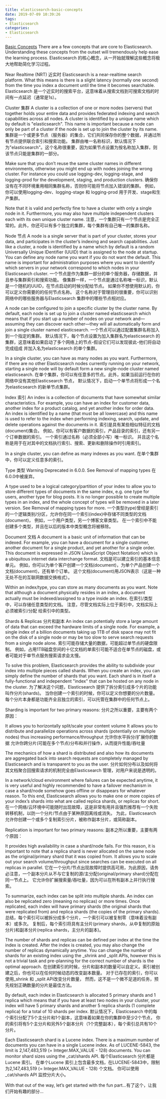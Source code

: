 ```yaml
---
title: elasticsearch-basic-concepts
date: 2019-07-09 10:39:26
tags:
- Elasticsearch
categories:
- Elasticsearch
---
```

[Basic Concepts](https://www.elastic.co/guide/en/elasticsearch/reference/6.5/getting-started-concepts.html#getting-started-concepts)
There are a few concepts that are core to Elasticsearch. 
Understanding these concepts from the outset will tremendously help ease the learning process.
Elasticsearch 的核心概念，从一开始就理解这些概念将极大地帮助简化学习过程。

Near Realtime (NRT)
近实时
Elasticsearch is a near-realtime search platform. 
What this means is there is a slight latency (normally one second) 
from the time you index a document until the time it becomes searchable.
Elasticsearch 是一个近实时的搜索平台，这意味着从搜索文档到可搜索文档的时间有一点延迟（通常是1s）。
<!-- more -->
Cluster
集群
A cluster is a collection of one or more nodes (servers) that together holds your entire data 
and provides federated indexing and search capabilities across all nodes. 
A cluster is identified by a unique name which by default is "elasticsearch". 
This name is important because a node can only be part of a cluster if the node is set up to join the cluster by its name.
集群是一个或更多节点（服务器）的集合，它们共同保存你的整个数据，并通过所有节点提供联合索引和搜索功能。
集群由唯一名称标识，默认情况下为"elasticsearch"。这个名称很重要，因为如果节点设置为按名称加入集群，则该节点只能是集群的一部分。

Make sure that you don’t reuse the same cluster names in different environments, 
otherwise you might end up with nodes joining the wrong cluster. 
For instance you could use logging-dev, logging-stage, and logging-prod for the development, staging, and production clusters.
确保你没有在不同环境重用相同集群名称，否则你可能将节点加入错误的集群。
例如，你可以使用logging-dev、logging-stage 和 logging-prod 用于开发、stage和生产集群。

Note that it is valid and perfectly fine to have a cluster with only a single node in it. 
Furthermore, you may also have multiple independent clusters each with its own unique cluster name.
注意，一个集群只有一个节点是完全正常的。此外，你还可以有多个独立的集群，每个集群有自己唯一的集群名称。

Node
节点
A node is a single server that is part of your cluster, stores your data, 
and participates in the cluster’s indexing and search capabilities. Just like a cluster, 
a node is identified by a name which by default is a random Universally Unique IDentifier (UUID) 
that is assigned to the node at startup. 
You can define any node name you want if you do not want the default. 
This name is important for administration purposes where you want to 
identify which servers in your network correspond to which nodes in your Elasticsearch cluster.
一个节点是作为集群一部分的单个服务器，存储数据，并且参与集群索引和搜索功能。
像集群一样，一个节点是通过名称唯一标识，默认是一个随机的UUID，在节点启动的时候分配给节点。
如果你不想使用默认的，你可以定义你需要的的任何节点名称。
这个名称对于管理目的很重要，你可以识别网络中的哪些服务器与Elasticsearch 集群中的哪些节点相对应。

A node can be configured to join a specific cluster by the cluster name. 
By default, each node is set up to join a cluster named elasticsearch which means that if you start up a number of 
nodes on your network and—​assuming they can discover each other—​they will all automatically 
form and join a single cluster named elasticsearch.
一个节点可以通过配置集群名称加入到一个指定的集群。
默认情况下，每个节点设置为加入集群名为elasticsearch 的集群，这意味着如果启动了多个网络上的节点-假设它们可以发现彼此-他们将自动完成组成
并加入名为elasticsearch 的单个集群。

In a single cluster, you can have as many nodes as you want. 
Furthermore, if there are no other Elasticsearch nodes currently running on your network, 
starting a single node will by default form a new single-node cluster named elasticsearch.
在单个集群，你可以有任意多的节点。此外，如果当前运行在你的网络中没有其他Elasticsearch 节点，
默认情况下，启动一个单节点将形成一个名为elasticsearch 的新单节点集群。

Index
索引
An index is a collection of documents that have somewhat similar characteristics. 
For example, you can have an index for customer data, another index for a product catalog, 
and yet another index for order data. An index is identified by a name (that must be all lowercase) 
and this name is used to refer to the index when performing indexing, search, update, and delete operations against the documents in it.
索引是具有某些相似特征的文档(document)集合。
例如，你可以有客户数据的索引，产品目录的索引，还有另一个订单数据的索引。
一个索引通过名称（必须全部小写）唯一标识。
并且这个名称是用于在对其中的文档执行索引、搜索、更新和删除操作时引用索引。

In a single cluster, you can define as many indexes as you want.
在单个集群中，你可以定义任意多的索引。

Type
类型
Warning
Deprecated in 6.0.0.
See Removal of mapping types
在6.0.0中被废弃。

A type used to be a logical category/partition of your index to allow you to 
store different types of documents in the same index, e.g. one type for users, 
another type for blog posts. 
It is no longer possible to create multiple types in an index, 
and the whole concept of types will be removed in a later version. See Removal of mapping types for more.
一个类型(type)曾经是索引的一个逻辑类别/分区，允许你在同一个索引(index)中存储不同类型的文档(document)，
例如，一个用户类型，另一个博客文章类型。
在一个索引中不能创建多个类型，并且在以后的版本中类型概念将被移除。

Document
文档
A document is a basic unit of information that can be indexed. 
For example, you can have a document for a single customer, another document for a single product, 
and yet another for a single order. This document is expressed in JSON (JavaScript Object Notation) 
which is a ubiquitous internet data interchange format.
文档是可以建立索引的基本信息单元。
例如，你可以为单个客户创建一个文档(document)，为单个产品创建一个文档(document)，还有单个订单。
这个文档(document)用JSON表示（这是一种无处不在的互联网数据交换格式）。

Within an index/type, you can store as many documents as you want. 
Note that although a document physically resides in an index, 
a document actually must be indexed/assigned to a type inside an index.
在索引/类型中，可以存储任意类型的文档。
注意，尽管文档实际上位于索引中，文档实际上必须被索引/分配 给索引中的类型。

Shards & Replicas
分片和副本
An index can potentially store a large amount of data that can exceed the hardware limits of a single node. 
For example, a single index of a billion documents taking up 1TB of disk space may not fit on the disk 
of a single node or may be too slow to serve search requests from a single node alone.
索引可能存储大量的数据，可能超过单节点的硬盘限制。
例如，占用1TB磁盘空间的十亿文档的单索引可能不适合在单节点的磁盘，或者可能对于单节点服务搜索请求会太慢。

To solve this problem, Elasticsearch provides the ability to subdivide your index into multiple pieces called shards. 
When you create an index, you can simply define the number of shards that you want. 
Each shard is in itself a fully-functional and independent "index" that can be hosted on any node in the cluster.
为了解决这个问题，Elasticsearch 提供了拆分索引成多个片的功能叫作分片(shards)。
当你创建一个索引的时候，你可以定义你想要的分片数量。
每个分片本身都是功能齐全且独立的索引，可以托管在集群中的任何节点上。

Sharding is important for two primary reasons:
分片之所以重要，主要有两个原因：

It allows you to horizontally split/scale your content volume
It allows you to distribute and parallelize operations across shards (potentially on multiple nodes) thus increasing performance/throughput
允许你水平拆分/扩展你的数据
允许你跨分片(可能在多个节点)分布和并行操作，从而提升性能/吞吐量

The mechanics of how a shard is distributed and also how its documents are aggregated back into search requests 
are completely managed by Elasticsearch and is transparent to you as the user.
分片如何分布以及如何将其文档聚合回搜索请求的机制完全由Elasticsearch 管理，对用户来说是透明的。

In a network/cloud environment where failures can be expected anytime, it is very useful and highly recommended to 
have a failover mechanism in case a shard/node somehow goes offline or disappears for whatever reason. 
To this end, Elasticsearch allows you to make one or more copies 
of your index’s shards into what are called replica shards, or replicas for short.
在一个网络/云环境中可能随时出现故障，这是非常有用并且强烈推荐有一个失败转移机制，以防一个分片/节点由于某种原因离线或消失。
为此，Elasticsearch 允许你创建一个或多个复制索引分片，被称作副本分片，或简称副本。

Replication is important for two primary reasons:
副本之所以重要，主要有两个原因：

It provides high availability in case a shard/node fails. For this reason, 
it is important to note that a replica shard is never allocated on the same node as the original/primary shard that it was copied from.
It allows you to scale out your search volume/throughput since searches can be executed on all replicas in parallel.
它在一个分片/节点出现故障时提供高可用，为此原因，请务必注意，一个副本分片从不与它复制的源/主分配(original/primary shard)分配在同一节点上。
它允许你扩展搜索量/吞吐量，因为可以在所有副本上并行执行搜索。

To summarize, each index can be split into multiple shards. An index can also be replicated zero (meaning no replicas) or more times. 
Once replicated, each index will have primary shards (the original shards that were replicated from) and replica shards (the copies of the primary shards).
总结，每个索引可以被拆分成多个分片，一个索引可以被复制零（意味着没有副本）或多次。
复制后，每个索引将具有主分片(primary shards，从中复制的原始分片)和副本分片(replica shards，主分片的副本)。

The number of shards and replicas can be defined per index at the time the index is created. 
After the index is created, you may also change the number of replicas dynamically anytime. 
You can change the number of shards for an existing index using the _shrink and _split APIs, 
however this is not a trivial task and pre-planning for the correct number of shards is the optimal approach.
在创建索引的时候，分片和副本的数量可以自定义。索引被创建之后，你也可以在任何时候动态的改变副本数量。
对于已存在的索引，你可以使用_shrink 和 _split API改变分片数量，
然而，这不是一个微不足道的任务，预先规划正确数量的分片是最佳方法。

By default, each index in Elasticsearch is allocated 5 primary shards and 1 replica which means that 
if you have at least two nodes in your cluster, your index will have 5 primary shards 
and another 5 replica shards (1 complete replica) for a total of 10 shards per index.
默认情况下，Elasticsearch 中的每个索引分配了5个主分片和1个副本，这意味着如果在你的集群中至少2个节点，
你的索引将有5个主分片和另外5个副本分片（1个完整副本），每个索引总共有10个分片。

Each Elasticsearch shard is a Lucene index. 
There is a maximum number of documents you can have in a single Lucene index. 
As of LUCENE-5843, the limit is 2,147,483,519 (= Integer.MAX_VALUE - 128) documents. 
You can monitor shard sizes using the _cat/shards API.
每个Elasticsearch 分片都是Lucene 索引。
在单个Lucene 索引上包含最多文档，在LUCENE-5843中，限制为2,147,483,519 (= Integer.MAX_VALUE - 128) 个文档。 
你可以使用_cat/shards API 监控分片大小。

With that out of the way, let’s get started with the fun part…​
有了这个，让我们开始有趣的部分...





























